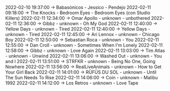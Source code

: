 2022-02-10 19:37:00 -> Babasónicos - Jessico - Pendejo
2022-02-11 09:18:00 -> The Knocks - Bedroom Eyes - Bedroom Eyes (con Studio Killers)
2022-02-11 12:34:00 -> Omar Apollo - unknown - unbothered
2022-02-11 12:36:00 -> Gibbz - unknown - Oh My God
2022-02-11 12:40:00 -> Yellow Days - unknown - Tired
2022-02-11 12:40:00 -> Yellow Days - unknown - Tired
2022-02-11 12:45:00 -> Ari Lennox - unknown - Chicago Boy
2022-02-11 12:50:00 -> Sebastian Roca - unknown - You
2022-02-11 12:55:00 -> Dan Croll - unknown - Sometimes When I'm Lonely
2022-02-11 12:58:00 -> Gibbz - unknown - Love Again
2022-02-11 13:03:00 -> Tim Atlas - unknown - Unwind
2022-02-11 13:06:00 -> Washed Out - unknown - You and I
2022-02-11 13:51:00 -> STRFKR - unknown - Being No One, Going Nowhere
2022-02-11 13:56:00 -> RealLiveAnimals - unknown - How to Get Your Girl Back
2022-02-11 14:01:00 -> RÜFÜS DU SOL - unknown - Until The Sun Needs To Rise
2022-02-11 14:06:00 -> Coin - unknown - Malibu 1992
2022-02-11 14:12:00 -> Los Retros - unknown - Love Tape
